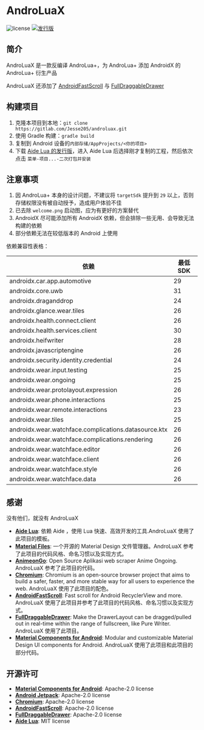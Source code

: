 # AndroLuaX

![license](https://img.shields.io/gitlab/license/Jesse205/androluax)
[![发行版](https://img.shields.io/gitlab/v/release/Jesse205/androluax?label=发布&logo=gitlab)](https://gitlab.com/Jesse205/androluax/-/releases)

## 简介

AndroLuaX 是一款反编译 AndroLua+，为 AndroLua+ 添加 AndroidX 的 AndroLua+ 衍生产品

AndroLuaX 还添加了 [AndroidFastScroll](https://github.com/zhanghai/AndroidFastScroll) 与 [FullDraggableDrawer](https://github.com/PureWriter/FullDraggableDrawer)

## 构建项目

1. 克隆本项目到本地：`git clone https://gitlab.com/Jesse205/androluax.git`
2. 使用 Gradle 构建：`gradle build`
3. 复制到 Android 设备的`内部存储/AppProjects/<你的项目>`
4. 下载 [Aide Lua 的发行版](https://gitee.com/AideLua/AideLua/releases/latest)，进入 Aide Lua 后选择刚才复制的工程，然后依次点击 `菜单-项目...-二次打包并安装`

## 注意事项

1. 因 AndroLua+ 本身的设计问题，不建议将 `targetSdk` 提升到 `29` 以上，否则存储权限没有被自动授予，造成用户体验不佳
2. 已去除 `welcome.png` 启动图，应为有更好的方案替代
3. AndroidX 尽可能添加所有 AndroidX 依赖，但会排除一些无用、会导致无法构建的依赖
4. 部分依赖无法在较低版本的 Android 上使用

依赖兼容性表格：

| 依赖                                                   | 最低 SDK |
|------------------------------------------------------|--------|
| androidx.car.app.automotive                          | 29     |
| androidx.core.uwb                                    | 31     |
| androidx.draganddrop                                 | 24     |
| androidx.glance.wear.tiles                           | 26     |
| androidx.health.connect.client                       | 26     |
| androidx.health.services.client                      | 30     |
| androidx.heifwriter                                  | 28     |
| androidx.javascriptengine                            | 26     |
| androidx.security.identity.credential                | 24     |
| androidx.wear.input.testing                          | 25     |
| androidx.wear.ongoing                                | 25     |
| androidx.wear.protolayout.expression                 | 26     |
| androidx.wear.phone.interactions                     | 25     |
| androidx.wear.remote.interactions                    | 23     |
| androidx.wear.tiles                                  | 25     |
| androidx.wear.watchface.complications.datasource.ktx | 26     |
| androidx.wear.watchface.complications.rendering      | 26     |
| androidx.wear.watchface.editor                       | 26     |
| androidx.wear.watchface.client                       | 26     |
| androidx.wear.watchface.style                        | 26     |
| androidx.wear.watchface.data                         | 26     |

## 感谢

没有他们，就没有 AndroLuaX

* __[Aide Lua](https://gitee.com/AideLua/AideLua)__: 依赖 Aide ，使用 Lua 快速、高效开发的工具.AndroLuaX 使用了此项目的模板。
* __[Material Files](https://github.com/zhanghai/MaterialFiles)__: 一个开源的 Material Design 文件管理器。AndroLuaX 参考了此项目的代码风格、命名习惯以及实现方式。
* __[AnimeonGo](https://github.com/frrrrrits/AnimonGo)__: Open Source Aplikasi web scraper Anime Ongoing. AndroLuaX 参考了此项目的代码。
* __[Chromium](https://github.com/chromium/chromium)__: Chromium is an open-source browser project that aims to build a safer, faster, and more stable way for all users to experience the web. AndroLuaX 使用了此项目的配色。
* __[AndroidFastScroll](https://github.com/zhanghai/AndroidFastScroll)__: Fast scroll for Android RecyclerView and more. AndroLuaX 使用了此项目并参考了此项目的代码风格、命名习惯以及实现方式。
* __[FullDraggableDrawer](https://github.com/PureWriter/FullDraggableDrawer)__: Make the DrawerLayout can be dragged/pulled out in real-time within the range of fullscreen, like Pure Writer. AndroLuaX 使用了此项目。
* __[Material Components for Android](https://github.com/material-components/material-components-android)__: Modular and customizable Material Design UI components for Android. AndroLuaX 使用了此项目和此项目的部分代码。

## 开源许可

* __[Material Components for Android](https://github.com/material-components/material-components-android)__: Apache-2.0 license
* __[Android Jetpack](https://github.com/androidx/androidx)__: Apache-2.0 license
* __[Chromium](https://github.com/chromium/chromium)__: Apache-2.0 license
* __[AndroidFastScroll](https://github.com/zhanghai/AndroidFastScroll)__: Apache-2.0 license
* __[FullDraggableDrawer](https://github.com/PureWriter/FullDraggableDrawer)__: Apache-2.0 license
* __[Aide Lua](https://gitee.com/AideLua/AideLua)__: MIT license

